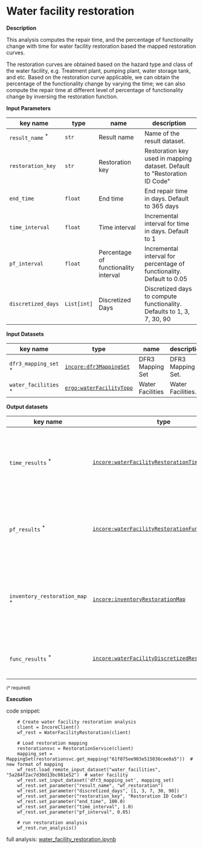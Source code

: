 # Water facility restoration

**Description**

This analysis computes the repair time, and the percentage of functionality change with time for water facility 
restoration based the mapped restoration curves. 

The restoration curves are obtained based on the hazard type and class of the water facility, e.g. Treatment 
plant, pumping plant, water storage tank, and etc. Based on the restoration curve applicable, we can obtain the 
percentage of the functionality change by varying the time; we can also compute the repair time at different 
level of percentage of functionality change by inversing the restoration function.

**Input Parameters**

key name | type | name | description
--- | --- | --- | ---
`result_name` <sup>*</sup> | `str` | Result name | Name of the result dataset.
`restoration_key` | `str` | Restoration key | Restoration key used in mapping dataset. Default to "Restoration ID Code"
`end_time` | `float` | End time | End repair time in days. Default to 365 days
`time_interval` | `float` | Time interval | Incremental interval for time in days. Default to 1
`pf_interval` | `float` | Percentage of functionality interval | Incremental interval for percentage of functionality. Default to 0.05
`discretized_days` | `List[int]`  | Discretized Days | Discretized days to compute functionality. Defaults to 1, 3, 7, 30, 90

**Input Datasets**

key name | type | name | description
--- | --- | --- | ---
`dfr3_mapping_set` <sup>*</sup> | [`incore:dfr3MappingSet`](https://incore.ncsa.illinois.edu/semantics/api/types/incore:dfr3MappingSet) | DFR3 Mapping Set | DFR3 Mapping Set.
`water_facilities` <sup>*</sup> | [`ergo:waterFacilityTopo`](https://incore.ncsa.illinois.edu/semantics/api/types/ergo:waterFacilityTopo) | Water Facilities | Water Facilities.

**Output datasets** 

key name | type | parent key | name | description
--- | --- | --- | --- | ---
`time_results` <sup>*</sup> | [`incore:waterFacilityRestorationTime`](https://incore.ncsa.illinois.edu/semantics/api/types/incore:waterFacilityRestorationTime) | `water_facilities` | Time results | A csv file recording repair time at certain functionality recovery for each class and limit state.
`pf_results` <sup>*</sup> | [`incore:waterFacilityRestorationFunc`](https://incore.ncsa.illinois.edu/semantics/api/types/incore:waterFacilityRestorationFunc) | `water_facilities` | Percentage of functionality results | A csv file recording functionality change with time for each class and limit state.
`inventory_restoration_map` <sup>*</sup> | [`incore:inventoryRestorationMap`](https://incore.ncsa.illinois.edu/semantics/api/types/incore:inventoryRestorationMap) | `water_facilities` | Mapping of inventory and restoration | A csv file recording the mapping relationship between GUID and restoration id applicable.
`func_results` <sup>*</sup> | [`incore:waterFacilityDiscretizedRestorationFunc`](https://incore.ncsa.illinois.edu/semantics/api/types/incore:waterFacilityDiscretizedRestorationFunc) | Discretized restoration functionality | A csv file recording discretized functionality over time.

<small>(* required)</small>

**Execution**

code snippet:

```
    # Create water facility restoration analysis
    client = IncoreClient()
    wf_rest = WaterFacilityRestoration(client)

    # Load restoration mapping
    restorationsvc = RestorationService(client)
    mapping_set = MappingSet(restorationsvc.get_mapping("61f075ee903e515036cee0a5"))  # new format of mapping
    wf_rest.load_remote_input_dataset("water_facilities", "5a284f2ac7d30d13bc081e52")  # water facility
    wf_rest.set_input_dataset('dfr3_mapping_set', mapping_set)
    wf_rest.set_parameter("result_name", "wf_restoration")
    wf_rest.set_parameter("discretized_days", [1, 3, 7, 30, 90])
    wf_rest.set_parameter("restoration_key", "Restoration ID Code")
    wf_rest.set_parameter("end_time", 100.0)
    wf_rest.set_parameter("time_interval", 1.0)
    wf_rest.set_parameter("pf_interval", 0.05)
    
    # run restoration analysis
    wf_rest.run_analysis()
```

full analysis: [water_facility_restoration.ipynb](https://github.com/IN-CORE/incore-docs/blob/main/notebooks/water_facility_restoration.ipynb)

